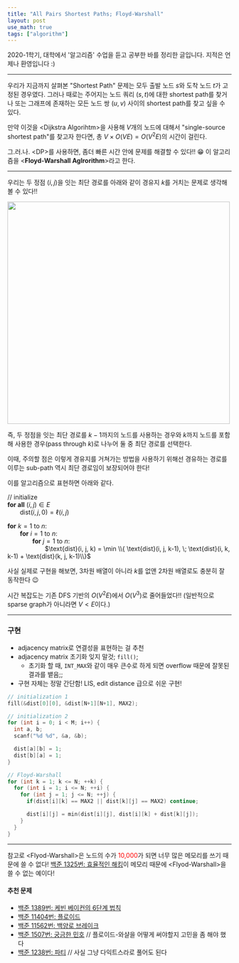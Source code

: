 ```yaml
---
title: "All Pairs Shortest Paths; Floyd-Warshall"
layout: post
use_math: true
tags: ["algorithm"]
---
```




2020-1학기, 대학에서 '알고리즘' 수업을 듣고 공부한 바를 정리한 글입니다. 지적은 언제나 환영입니다 :)

<hr/>

우리가 지금까지 살펴본 "Shortest Path" 문제는 모두 출발 노드 $s$와 도착 노드 $t$가 고정된 경우였다. 그러나 때로는 주어지는 노드 쿼리 $(s, t)$에 대한 shortest path를 찾거나 또는 그래프에 존재하는 모든 노드 쌍 $(u, v)$ 사이의 shortest path를 찾고 싶을 수 있다.

만약 이것을 \<Dijkstra Algorihtm\>을 사용해 $V$개의 노드에 대해서 "single-source shortest path"를 찾고자 한다면, 총 $V \times O(VE) = O(V^2 E)$의 시간이 걸린다.

그.러.나. \<DP\>를 사용하면, 좀더 빠른 시간 안에 문제를 해결할 수 있다!! 😁 이 알고리즘을 \<**Floyd-Warshall Aglrorithm**\>라고 한다.

<hr/>

우리는 두 정점 $(i, j)$을 잇는 최단 경로를 아래와 같이 경유지 $k$를 거치는 문제로 생각해볼 수 있다!!

<div class="img-wrapper">
  <img src="{{ "/images/algorithm/all-pairs-shortest-paths-1.png" | relative_url }}" width="500px">
</div>

즉, 두 정점을 잇는 최단 경로를 $k-1$까지의 노드를 사용하는 경우와 $k$까지 노드를 포함해 사용한 경우(pass through $k$)로 나누어 둘 중 최단 경로를 선택한다.

이때, 주의할 점은 이렇게 경유지를 거쳐가는 방법을 사용하기 위해선 경유하는 경로를 이루는 sub-path 역시 최단 경로임이 보장되어야 한다!

이를 알고리즘으로 표현하면 아래와 같다.

<div class="math-statement" markdown="1">

// initialize<br/>
**for all** $(i, j) \in E$<br/>
&emsp;&emsp;$\text{dist}(i, j, 0) = \ell(i, j)$

**for** $k=1$ to $n$:<br/>
&emsp;&emsp;**for** $i=1$ to $n$:<br/>
&emsp;&emsp;&emsp;&emsp;**for** $j=1$ to $n$:<br/>
&emsp;&emsp;&emsp;&emsp;&emsp;&emsp;$\text{dist}(i, j, k) = \min \\{ \text{dist}(i, j, k-1), \; \text{dist}(i, k, k-1) + \text{dist}(k, j, k-1)\\}$

</div>

사실 실제로 구현을 해보면, 3차원 배열이 아니라 $k$를 없앤 2차원 배열로도 충분히 잘 동작한다 😉

시간 복잡도는 기존 DFS 기반의 $O(V^2 E)$에서 $O(V^3)$로 줄어들었다!! (일반적으로 sparse graph가 아니라면 $V < E$이다.)

<hr/>

### 구현

- adjacency matrix로 연결성을 표현하는 걸 추천
- adjacency matrix 초기화 잊지 말것; `fill()`;
  - 초기화 할 때, `INT_MAX`와 같이 매우 큰수로 하게 되면 overflow 때문에 잘못된 결과를 뱉음;;
- 구현 자체는 정말 간단함! LIS, edit distance 급으로 쉬운 구현!

``` cpp
// initialization 1
fill(&dist[0][0], &dist[N+1][N+1], MAX2);

// initialization 2
for (int i = 0; i < M; i++) {
  int a, b;
  scanf("%d %d", &a, &b);

  dist[a][b] = 1;
  dist[b][a] = 1;
}

// Floyd-Warshall
for (int k = 1; k <= N; ++k) {
  for (int i = 1; i <= N; ++i) {
    for (int j = 1; j <= N; ++j) {
      if(dist[i][k] == MAX2 || dist[k][j] == MAX2) continue;

      dist[i][j] = min(dist[i][j], dist[i][k] + dist[k][j]);
    }
  }
}
```

<hr/>

참고로 \<Flyod-Warshall\>은 노드의 수가 <span style="color: red;">10,000</span>가 되면 너무 많은 메모리를 쓰기 때문에 쓸 수 없다! [백준 1325번: 효율적인 해킹](https://www.acmicpc.net/problem/1325)이 메모리 때문에 \<Flyod-Warshall\>을 쓸 수 없는 예이다!

#### 추천 문제

- [백준 1389번: 케빈 베이컨의 6단계 법칙](https://www.acmicpc.net/problem/1389)
- [백준 11404번: 플로이드](https://www.acmicpc.net/problem/11404)
- [백준 11562번: 백양로 브레이크](https://www.acmicpc.net/problem/11562)
- [백준 1507번: 궁금한 민호](https://www.acmicpc.net/problem/1507) // 플로이드-와샬을 어떻게 써야할지 고민을 좀 해야 했다
- [백준 1238번: 파티](https://www.acmicpc.net/problem/1238) // 사실 그냥 다익트스라로 풀어도 된다
